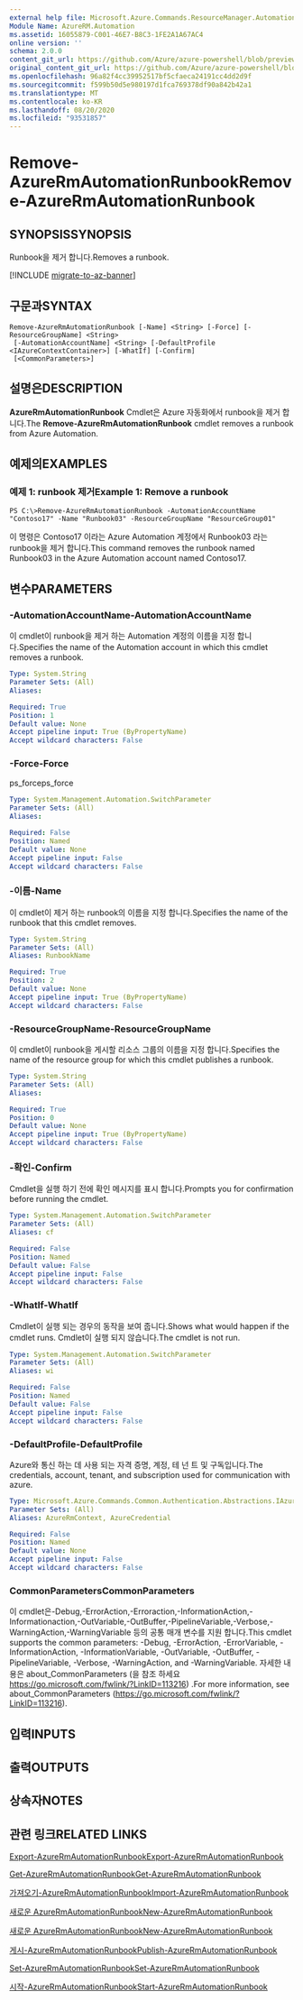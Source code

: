 ```yaml
---
external help file: Microsoft.Azure.Commands.ResourceManager.Automation.dll-Help.xml
Module Name: AzureRM.Automation
ms.assetid: 16055879-C001-46E7-B8C3-1FE2A1A67AC4
online version: ''
schema: 2.0.0
content_git_url: https://github.com/Azure/azure-powershell/blob/preview/src/ResourceManager/Automation/Commands.Automation/help/Remove-AzureRMAutomationRunbook.md
original_content_git_url: https://github.com/Azure/azure-powershell/blob/preview/src/ResourceManager/Automation/Commands.Automation/help/Remove-AzureRMAutomationRunbook.md
ms.openlocfilehash: 96a82f4cc39952517bf5cfaeca24191cc4dd2d9f
ms.sourcegitcommit: f599b50d5e980197d1fca769378df90a842b42a1
ms.translationtype: MT
ms.contentlocale: ko-KR
ms.lasthandoff: 08/20/2020
ms.locfileid: "93531857"
---
```

# <span data-ttu-id="5cbd0-101">Remove-AzureRmAutomationRunbook</span><span class="sxs-lookup"><span data-stu-id="5cbd0-101">Remove-AzureRmAutomationRunbook</span></span>

## <span data-ttu-id="5cbd0-102">SYNOPSIS</span><span class="sxs-lookup"><span data-stu-id="5cbd0-102">SYNOPSIS</span></span>
<span data-ttu-id="5cbd0-103">Runbook을 제거 합니다.</span><span class="sxs-lookup"><span data-stu-id="5cbd0-103">Removes a runbook.</span></span>

[!INCLUDE [migrate-to-az-banner](../../includes/migrate-to-az-banner.md)]

## <span data-ttu-id="5cbd0-104">구문과</span><span class="sxs-lookup"><span data-stu-id="5cbd0-104">SYNTAX</span></span>

```
Remove-AzureRmAutomationRunbook [-Name] <String> [-Force] [-ResourceGroupName] <String>
 [-AutomationAccountName] <String> [-DefaultProfile <IAzureContextContainer>] [-WhatIf] [-Confirm]
 [<CommonParameters>]
```

## <span data-ttu-id="5cbd0-105">설명은</span><span class="sxs-lookup"><span data-stu-id="5cbd0-105">DESCRIPTION</span></span>
<span data-ttu-id="5cbd0-106">**AzureRmAutomationRunbook** Cmdlet은 Azure 자동화에서 runbook을 제거 합니다.</span><span class="sxs-lookup"><span data-stu-id="5cbd0-106">The **Remove-AzureRmAutomationRunbook** cmdlet removes a runbook from Azure Automation.</span></span>

## <span data-ttu-id="5cbd0-107">예제의</span><span class="sxs-lookup"><span data-stu-id="5cbd0-107">EXAMPLES</span></span>

### <span data-ttu-id="5cbd0-108">예제 1: runbook 제거</span><span class="sxs-lookup"><span data-stu-id="5cbd0-108">Example 1: Remove a runbook</span></span>
```
PS C:\>Remove-AzureRmAutomationRunbook -AutomationAccountName "Contoso17" -Name "Runbook03" -ResourceGroupName "ResourceGroup01"
```

<span data-ttu-id="5cbd0-109">이 명령은 Contoso17 이라는 Azure Automation 계정에서 Runbook03 라는 runbook을 제거 합니다.</span><span class="sxs-lookup"><span data-stu-id="5cbd0-109">This command removes the runbook named Runbook03 in the Azure Automation account named Contoso17.</span></span>

## <span data-ttu-id="5cbd0-110">변수</span><span class="sxs-lookup"><span data-stu-id="5cbd0-110">PARAMETERS</span></span>

### <span data-ttu-id="5cbd0-111">-AutomationAccountName</span><span class="sxs-lookup"><span data-stu-id="5cbd0-111">-AutomationAccountName</span></span>
<span data-ttu-id="5cbd0-112">이 cmdlet이 runbook을 제거 하는 Automation 계정의 이름을 지정 합니다.</span><span class="sxs-lookup"><span data-stu-id="5cbd0-112">Specifies the name of the Automation account in which this cmdlet removes a runbook.</span></span>

```yaml
Type: System.String
Parameter Sets: (All)
Aliases: 

Required: True
Position: 1
Default value: None
Accept pipeline input: True (ByPropertyName)
Accept wildcard characters: False
```

### <span data-ttu-id="5cbd0-113">-Force</span><span class="sxs-lookup"><span data-stu-id="5cbd0-113">-Force</span></span>
<span data-ttu-id="5cbd0-114">ps_force</span><span class="sxs-lookup"><span data-stu-id="5cbd0-114">ps_force</span></span>

```yaml
Type: System.Management.Automation.SwitchParameter
Parameter Sets: (All)
Aliases: 

Required: False
Position: Named
Default value: None
Accept pipeline input: False
Accept wildcard characters: False
```

### <span data-ttu-id="5cbd0-115">-이름</span><span class="sxs-lookup"><span data-stu-id="5cbd0-115">-Name</span></span>
<span data-ttu-id="5cbd0-116">이 cmdlet이 제거 하는 runbook의 이름을 지정 합니다.</span><span class="sxs-lookup"><span data-stu-id="5cbd0-116">Specifies the name of the runbook that this cmdlet removes.</span></span>

```yaml
Type: System.String
Parameter Sets: (All)
Aliases: RunbookName

Required: True
Position: 2
Default value: None
Accept pipeline input: True (ByPropertyName)
Accept wildcard characters: False
```

### <span data-ttu-id="5cbd0-117">-ResourceGroupName</span><span class="sxs-lookup"><span data-stu-id="5cbd0-117">-ResourceGroupName</span></span>
<span data-ttu-id="5cbd0-118">이 cmdlet이 runbook을 게시할 리소스 그룹의 이름을 지정 합니다.</span><span class="sxs-lookup"><span data-stu-id="5cbd0-118">Specifies the name of the resource group for which this cmdlet publishes a runbook.</span></span>

```yaml
Type: System.String
Parameter Sets: (All)
Aliases: 

Required: True
Position: 0
Default value: None
Accept pipeline input: True (ByPropertyName)
Accept wildcard characters: False
```

### <span data-ttu-id="5cbd0-119">-확인</span><span class="sxs-lookup"><span data-stu-id="5cbd0-119">-Confirm</span></span>
<span data-ttu-id="5cbd0-120">Cmdlet을 실행 하기 전에 확인 메시지를 표시 합니다.</span><span class="sxs-lookup"><span data-stu-id="5cbd0-120">Prompts you for confirmation before running the cmdlet.</span></span>

```yaml
Type: System.Management.Automation.SwitchParameter
Parameter Sets: (All)
Aliases: cf

Required: False
Position: Named
Default value: False
Accept pipeline input: False
Accept wildcard characters: False
```

### <span data-ttu-id="5cbd0-121">-WhatIf</span><span class="sxs-lookup"><span data-stu-id="5cbd0-121">-WhatIf</span></span>
<span data-ttu-id="5cbd0-122">Cmdlet이 실행 되는 경우의 동작을 보여 줍니다.</span><span class="sxs-lookup"><span data-stu-id="5cbd0-122">Shows what would happen if the cmdlet runs.</span></span>
<span data-ttu-id="5cbd0-123">Cmdlet이 실행 되지 않습니다.</span><span class="sxs-lookup"><span data-stu-id="5cbd0-123">The cmdlet is not run.</span></span>

```yaml
Type: System.Management.Automation.SwitchParameter
Parameter Sets: (All)
Aliases: wi

Required: False
Position: Named
Default value: False
Accept pipeline input: False
Accept wildcard characters: False
```

### <span data-ttu-id="5cbd0-124">-DefaultProfile</span><span class="sxs-lookup"><span data-stu-id="5cbd0-124">-DefaultProfile</span></span>
<span data-ttu-id="5cbd0-125">Azure와 통신 하는 데 사용 되는 자격 증명, 계정, 테 넌 트 및 구독입니다.</span><span class="sxs-lookup"><span data-stu-id="5cbd0-125">The credentials, account, tenant, and subscription used for communication with azure.</span></span>

```yaml
Type: Microsoft.Azure.Commands.Common.Authentication.Abstractions.IAzureContextContainer
Parameter Sets: (All)
Aliases: AzureRmContext, AzureCredential

Required: False
Position: Named
Default value: None
Accept pipeline input: False
Accept wildcard characters: False
```

### <span data-ttu-id="5cbd0-126">CommonParameters</span><span class="sxs-lookup"><span data-stu-id="5cbd0-126">CommonParameters</span></span>
<span data-ttu-id="5cbd0-127">이 cmdlet은-Debug,-ErrorAction,-Erroraction,-InformationAction,-Informationaction,-OutVariable,-OutBuffer,-PipelineVariable,-Verbose,-WarningAction,-WarningVariable 등의 공통 매개 변수를 지원 합니다.</span><span class="sxs-lookup"><span data-stu-id="5cbd0-127">This cmdlet supports the common parameters: -Debug, -ErrorAction, -ErrorVariable, -InformationAction, -InformationVariable, -OutVariable, -OutBuffer, -PipelineVariable, -Verbose, -WarningAction, and -WarningVariable.</span></span> <span data-ttu-id="5cbd0-128">자세한 내용은 about_CommonParameters (을 참조 하세요 https://go.microsoft.com/fwlink/?LinkID=113216) .</span><span class="sxs-lookup"><span data-stu-id="5cbd0-128">For more information, see about_CommonParameters (https://go.microsoft.com/fwlink/?LinkID=113216).</span></span>

## <span data-ttu-id="5cbd0-129">입력</span><span class="sxs-lookup"><span data-stu-id="5cbd0-129">INPUTS</span></span>

## <span data-ttu-id="5cbd0-130">출력</span><span class="sxs-lookup"><span data-stu-id="5cbd0-130">OUTPUTS</span></span>

## <span data-ttu-id="5cbd0-131">상속자</span><span class="sxs-lookup"><span data-stu-id="5cbd0-131">NOTES</span></span>

## <span data-ttu-id="5cbd0-132">관련 링크</span><span class="sxs-lookup"><span data-stu-id="5cbd0-132">RELATED LINKS</span></span>

[<span data-ttu-id="5cbd0-133">Export-AzureRmAutomationRunbook</span><span class="sxs-lookup"><span data-stu-id="5cbd0-133">Export-AzureRmAutomationRunbook</span></span>](./Export-AzureRMAutomationRunbook.md)

[<span data-ttu-id="5cbd0-134">Get-AzureRmAutomationRunbook</span><span class="sxs-lookup"><span data-stu-id="5cbd0-134">Get-AzureRmAutomationRunbook</span></span>](./Get-AzureRMAutomationRunbook.md)

[<span data-ttu-id="5cbd0-135">가져오기-AzureRmAutomationRunbook</span><span class="sxs-lookup"><span data-stu-id="5cbd0-135">Import-AzureRmAutomationRunbook</span></span>](./Import-AzureRMAutomationRunbook.md)

[<span data-ttu-id="5cbd0-136">새로운 AzureRmAutomationRunbook</span><span class="sxs-lookup"><span data-stu-id="5cbd0-136">New-AzureRmAutomationRunbook</span></span>](./New-AzureRMAutomationRunbook.md)

[<span data-ttu-id="5cbd0-137">새로운 AzureRmAutomationRunbook</span><span class="sxs-lookup"><span data-stu-id="5cbd0-137">New-AzureRmAutomationRunbook</span></span>](./New-AzureRMAutomationRunbook.md)

[<span data-ttu-id="5cbd0-138">게시-AzureRmAutomationRunbook</span><span class="sxs-lookup"><span data-stu-id="5cbd0-138">Publish-AzureRmAutomationRunbook</span></span>](./Publish-AzureRMAutomationRunbook.md)

[<span data-ttu-id="5cbd0-139">Set-AzureRmAutomationRunbook</span><span class="sxs-lookup"><span data-stu-id="5cbd0-139">Set-AzureRmAutomationRunbook</span></span>](./Set-AzureRMAutomationRunbook.md)

[<span data-ttu-id="5cbd0-140">시작-AzureRmAutomationRunbook</span><span class="sxs-lookup"><span data-stu-id="5cbd0-140">Start-AzureRmAutomationRunbook</span></span>](./Start-AzureRMAutomationRunbook.md)


